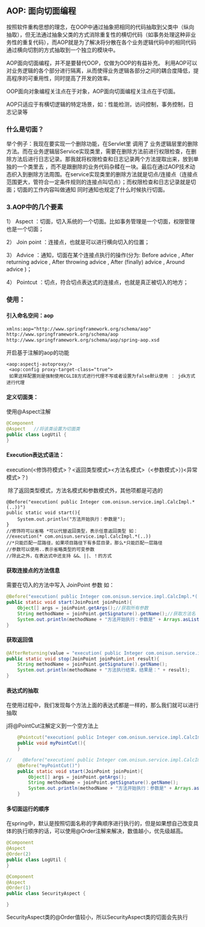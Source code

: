 ## AOP: 面向切面编程

按照软件重构思想的理念，在OOP中通过抽象把相同的代码抽取到父类中（纵向抽取），但无法通过抽象父类的方式消除重复性的横切代码（如事务处理这种非业务性的重复代码），而AOP就是为了解决将分散在各个业务逻辑代码中的相同代码通过横向切割的方式抽取到一个独立的模块中。

AOP面向切面编程，并不是要替代OOP，仅做为OOP的有益补充。 利用AOP可以对业务逻辑的各个部分进行隔离，从而使得业务逻辑各部分之间的耦合度降低，提高程序的可重用性，同时提高了开发的效率。



OOP面向对象编程关注点在于对象，AOP面向切面编程关注点在于切面。

AOP只适应于有横切逻辑的特定场景，如：性能检测，访问控制，事务控制，日志记录等



### 什么是切面？

举个例子：我现在要实现一个删除功能，在Servlet里 调用了 业务逻辑层里的删除方法。而在业务逻辑层Service实现类里，需要在删除方法前进行权限检查，在删除方法后进行日志记录。那我就将权限检查和日志记录两个方法提取出来，放到单独的一个类里去 ，而不是跟删除的业务代码杂糅在一块。最后在通过AOP技术动态织入到删除方法周围。在service实现类里的删除方法就是切点/连接点（连接点范围更大，管符合一定条件规则的连接点叫切点）；而权限检查和日志记录就是切面；切面的工作内容叫做通知 同时通知也规定了什么时候执行切面。



### 3.AOP中的几个要素

1） Aspect ：切面，切入系统的一个切面。比如事务管理是一个切面，权限管理也是一个切面；

2） Join point ：连接点，也就是可以进行横向切入的位置；

3） Advice ：通知，切面在某个连接点执行的操作(分为: Before advice , After returning advice , After throwing advice , After (finally) advice , Around advice )；

4） Pointcut ：切点，符合切点表达式的连接点，也就是真正被切入的地方；



### 使用：

#### 引入命名空间：aop

```xml
xmlns:aop="http://www.springframework.org/schema/aop"
http://www.springframework.org/schema/aop
http://www.springframework.org/schema/aop/spring-aop.xsd
```

开启基于注解的aop的功能

```
<aop:aspectj-autoproxy/>
 <aop:config proxy-target-class="true"> 
 如果这样配置则是强制使用CGLIB方式进行代理不写或者设置为false默认使用 ： jdk方式进行代理
```



#### 定义切面类：

使用@Aspect注解

```java
@Component
@Aspect   //将该类设置为切面类
public class LogUtil { 
}
```



#### Execution表达式语法：

execution(<修饰符模式>？<返回类型模式><方法名模式>（<参数模式>）)<异常模式>？)

​	除了返回类型模式，方法名模式和参数模式外，其他项都是可选的

```
@Before("execution( public Integer com.onisun.service.impl.CalcImpl.*(..))")
public static void start(){
    System.out.println("方法开始执行：参数是");
}
//修饰符可以省略 *可以代替返回类型，表示任意返回类型 如：
//execution(* com.onisun.service.impl.CalcImpl.*(..))
//*只能匹配一层路径，如果项目路径下有多层目录，那么*只能匹配一层路径  
//参数可以使用..表示省略类型的可变参数
//除此之外，在表达式中还支持 &&、||、！的方式
```



#### 获取连接点的方法信息

需要在切入的方法中写入  JoinPoint 参数 如：

```java
@Before("execution( public Integer com.onisun.service.impl.CalcImpl.*(..))")
public static void start(JoinPoint joinPoint){
    Object[] args = joinPoint.getArgs();//获取所有参数
    String methodName = joinPoint.getSignature().getName();//获取方法名
    System.out.println(methodName + "方法开始执行：参数是" + Arrays.asList(args));
}
```



#### 获取返回值

```java
@AfterReturning(value = "execution( public Integer com.onisun.service.impl.CalcImpl.*(..))",returning = "result" )
public static void stop(JoinPoint joinPoint,int result){
    String methodName = joinPoint.getSignature().getName();
    System.out.println(methodName + "方法执行结束，结果是：" + result);
}
```



#### 表达式的抽取

在使用过程中，我们发现每个方法上面的表达式都是一样的，那么我们就可以进行抽取

j将@PointCut注解定义到一个空方法上

```java
    @Pointcut("execution( public Integer com.onisun.service.impl.CalcImpl.*(..))")
    public void myPointCut(){
    }

//    @Before("execution( public Integer com.onisun.service.impl.CalcImpl.*(..))")
    @Before("myPointCut()")
    public static void start(JoinPoint joinPoint){
        Object[] args = joinPoint.getArgs();
        String methodName = joinPoint.getSignature().getName();
        System.out.println(methodName + "方法开始执行：参数是" + Arrays.asList(args));
    }
```



#### 多切面运行的顺序

在spring中，默认是按照切面名称的字典顺序进行执行的，但是如果想自己改变具体的执行顺序的话，可以使用@Order注解来解决，数值越小，优先级越高。

```java
@Component
@Aspect
@Order(2)
public class LogUtil {
}
```

```java
@Component
@Aspect
@Order(1)
public class SecurityAspect {

}
```

SecurityAspect类的@Order值较小，所以SecurityAspect类的切面会先执行

